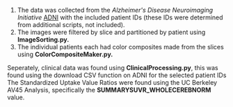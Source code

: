1. The data was collected from the *Alzheimer's Disease Neuroimaging Initiative* [ADNI](https://adni.loni.usc.edu/) with the included patient IDs (these IDs were determined from additional scripts, not included).
2. The images were filtered by slice and partitioned by patient using **ImageSorting.py.**
3. The individual patients each had color composites made from the slices using **ColorCompositeMaker.py.**

Seperately, clinical data was found using **ClinicalProcessing.py**, this was found using the download CSV function on ADNI for the selected patient IDs
The Standardized Uptake Value Ratios were found using the UC Berkeley AV45 Analysis, specifically the **SUMMARYSUVR_WHOLECEREBNORM** value.
